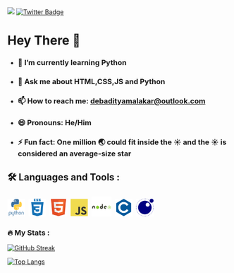 
<img src="https://img.shields.io/github/followers/DebadityaMalakar?color=%23111&label=Github%20Followers&logo=Github&style=for-the-badge">
  <a href="https://twitter.com/Debaditya1506">
    <img src="https://img.shields.io/badge/Twitter-blue?style=for-the-badge&logo=twitter&logoColor=white" alt="Twitter Badge"/>
  </a>
  
  # Hey There 👋
  
  <!--
**DebadityaMalakar/DebadityaMalakar** is a ✨ _special_ ✨ repository because its `README.md` (this file) appears on your GitHub profile.

Here are some ideas to get you started:

- 🔭 I’m currently working on ... -->
- ### 🌱 I’m currently learning Python
<!-- - 👯 I’m looking to collaborate on ...
- 🤔 I’m looking for help with ... -->
- ### 💬 Ask me about HTML,CSS,JS and Python
- ### 📫 How to reach me: debadityamalakar@outlook.com
- ### 😄 Pronouns: He/Him
- ### ⚡ Fun fact: One million 🌏 could fit inside the ☀ and the ☀ is considered an average-size star

## :hammer_and_wrench: Languages and Tools :

<h3>
<div>
  <img src="https://raw.githubusercontent.com/devicons/devicon/master/icons/python/python-original-wordmark.svg" title="React" alt="Python" width="40" height="40"/>&nbsp;
  <img src="https://github.com/devicons/devicon/blob/master/icons/css3/css3-plain-wordmark.svg"  title="CSS3" alt="CSS" width="40" height="40"/>&nbsp;
  <img src="https://github.com/devicons/devicon/blob/master/icons/html5/html5-original.svg" title="HTML5" alt="HTML" width="40" height="40"/>&nbsp;
  <img src="https://github.com/devicons/devicon/blob/master/icons/javascript/javascript-original.svg" title="JavaScript" alt="JavaScript" width="40" height="40"/>&nbsp;
  <img src="https://github.com/devicons/devicon/blob/master/icons/nodejs/nodejs-original-wordmark.svg" title="NodeJS" alt="NodeJS" width="45" height="45"/>&nbsp;
  <img src="https://raw.githubusercontent.com/devicons/devicon/master/icons/c/c-plain.svg" title="C", alt="C" width="40" height="40" />&nbsp;
  <img src="https://raw.githubusercontent.com/devicons/devicon/master/icons/lua/lua-plain.svg" title="Lua" alt="Lua" width="40" height="40"/>&nbsp;
</div>
</h3>

### :fire: My Stats :

[![GitHub Streak](http://github-readme-streak-stats.herokuapp.com?user=DebadityaMalakar&theme=dark&background=000000)](https://git.io/streak-stats)

[![Top Langs](https://github-readme-stats.vercel.app/api/top-langs/?username=DebadityaMalakar&layout=compact&theme=vision-friendly-dark)](https://github.com/anuraghazra/github-readme-stats)


